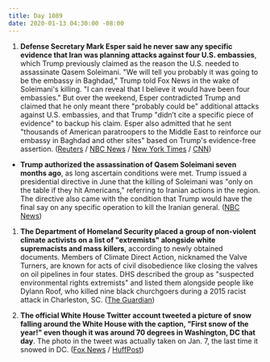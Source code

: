 ```yaml
---
title: Day 1089
date: 2020-01-13 04:30:00 -08:00
---
```


1. **Defense Secretary Mark Esper said he never saw any specific evidence that Iran was planning attacks against four U.S. embassies**, which Trump previously claimed as the reason the U.S. needed to assassinate Qasem Soleimani. "We will tell you probably it was going to be the embassy in Baghdad," Trump told Fox News in the wake of Soleimani's killing. "I can reveal that I believe it would have been four embassies." But over the weekend, Esper contradicted Trump and claimed that he only meant there "probably could be" additional attacks against U.S. embassies, and that Trump "didn’t cite a specific piece of evidence" to backup his claim. Esper also admitted that he sent "thousands of American paratroopers to the Middle East to reinforce our embassy in Baghdad and other sites" based on Trump's evidence-free assertion. ([Reuters](https://www.reuters.com/article/us-iraq-security-usa/pentagon-chief-says-no-specific-evidence-iran-was-plotting-to-attack-four-u-s-embassies-idUSKBN1ZB0KM) / [NBC News](https://www.nbcnews.com/politics/national-security/esper-said-he-didn-t-see-intelligence-backing-trump-claim-n1114166) / [New York Times](https://www.nytimes.com/2020/01/12/us/politics/trump-suleimani-explanations.html) / [CNN](https://www.cnn.com/2020/01/13/politics/donald-trump-iran-soleimani-iraq-schiff-democrats-intelligence/index.html))

* **Trump authorized the assassination of Qasem Soleimani seven months ago**, as long ascertain conditions were met. Trump issued a presidential directive in June that the killing of Soleimani was "only on the table if they hit Americans," referring to Iranian actions in the region. The directive also came with the condition that Trump would have the final say on any specific operation to kill the Iranian general. ([NBC News](https://www.nbcnews.com/politics/national-security/trump-authorized-soleimani-s-killing-7-months-ago-conditions-n1113271))

1. **The Department of Homeland Security placed a group of non-violent climate activists on a list of "extremists" alongside white supremacists and mass killers**, according to newly obtained documents. Members of Climate Direct Action, nicknamed the Valve Turners, are known for acts of civil disobedience like closing the valves on oil pipelines in four states. DHS described the group as "suspected environmental rights extremists" and listed them alongside people like Dylann Roof, who killed nine black churchgoers during a 2015 racist attack in Charleston, SC. ([The Guardian](https://www.theguardian.com/environment/2020/jan/13/us-listed-climate-activist-group-extremists))

2. **The official White House Twitter account tweeted a picture of snow falling around the White House with the caption, "First snow of the year!" even though it was around 70 degrees in Washington, DC that day**. The photo in the tweet was actually taken on Jan. 7, the last time it snowed in DC. ([Fox News](https://www.foxnews.com/politics/white-houses-first-snow-of-the-year-tweet-baffles-washington-dc-residents) / [HuffPost](https://www.huffpost.com/entry/white-house-snow-lie_n_5e1bd82ac5b6640ec3d69162))